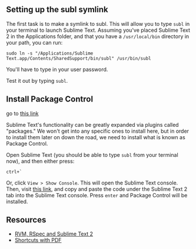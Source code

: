 
## Setting up the subl symlink

The first task is to make a symlink to subl. This will allow you to type `subl` in your terminal to launch Sublime Text. Assuming you've placed Sublime Text 2 in the Applications folder, and that you have a `/usr/local/bin` directory in your path, you can run:

```
sudo ln -s "/Applications/Sublime Text.app/Contents/SharedSupport/bin/subl" /usr/bin/subl
```

You'll have to type in your user password.

Test it out by typing `subl`.

## Install Package Control

go to [this link](https://sublime.wbond.net/installation)

Sublime Text's functionality can be greatly expanded via plugins called "packages." We won't get into any specific ones to install here, but in order to install them later on down the road, we need to install what is known as Package Control.

Open Sublime Text (you should be able to type `subl` from your terminal now), and then either press:

```
ctrl+`
```

Or, click `View > Show Console`. This will open the Sublime Text console. Then, visit [this link](https://sublime.wbond.net/installation#st2), and copy and paste the code under the Sublime Text 2 tab into the Sublime Text console. Press `enter` and Package Control will be installed.

## Resources
- [RVM, RSpec and Sublime Text 2](http://rubenlaguna.com/wp/2012/12/07/sublime-text-2-rvm-rspec-take-2/)
- [Shortcuts with PDF](http://maxoffsky.com/code-blog/sublime-text-2-shortcuts-printable-format-and-a-gist/)
